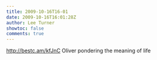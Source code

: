 ```yaml
---
title: 2009-10-16T16-01
date: 2009-10-16T16:01:28Z
author: Lee Turner
showtoc: false
comments: true
---
```


http://bestc.am/kfJnC Oliver pondering the meaning of life

